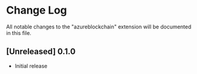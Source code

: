 # Change Log

All notable changes to the "azureblockchain" extension will be documented in this file.

## [Unreleased] 0.1.0 

- Initial release

